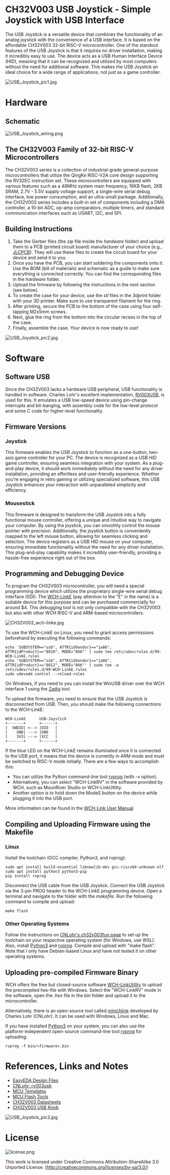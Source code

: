 # CH32V003 USB Joystick - Simple Joystick with USB Interface
The USB Joystick is a versatile device that combines the functionality of an analog joystick with the convenience of a USB interface. It is based on the affordable CH32V003 32-bit RISC-V microcontroller. One of the standout features of the USB Joystick is that it requires no driver installation, making it incredibly easy to use. The device acts as a USB Human Interface Device (HID), meaning that it can be recognized and utilized by most computers without the need for additional software. This makes the USB Joystick an ideal choice for a wide range of applications, not just as a game controller.

![USB_Joystick_pic1.jpg](https://raw.githubusercontent.com/wagiminator/CH32V003-USB-Joystick/main/documentation/USB_Joystick_pic1.jpg)

# Hardware
## Schematic
![USB_Joystick_wiring.png](https://raw.githubusercontent.com/wagiminator/CH32V003-USB-Joystick/main/documentation/USB_Joystick_wiring.png)

## The CH32V003 Family of 32-bit RISC-V Microcontrollers
The CH32V003 series is a collection of industrial-grade general-purpose microcontrollers that utilize the QingKe RISC-V2A core design supporting the RV32EC instruction set. These microcontrollers are equipped with various features such as a 48MHz system main frequency, 16KB flash, 2KB SRAM, 2.7V - 5.5V supply voltage support, a single-wire serial debug interface, low power consumption, and an ultra-small package. Additionally, the CH32V003 series includes a built-in set of components including a DMA controller, a 10-bit ADC, op-amp comparators, multiple timers, and standard communication interfaces such as USART, I2C, and SPI.

## Building Instructions
1. Take the Gerber files (the *zip* file inside the *hardware* folder) and upload them to a PCB (printed circuit board) manufacturer of your choice (e.g., [JLCPCB](https://jlcpcb.com/)). They will use these files to create the circuit board for your device and send it to you.
2. Once you have the PCB, you can start soldering the components onto it. Use the BOM (bill of materials) and schematic as a guide to make sure everything is connected correctly. You can find the corresponding files in the *hardware* folder.
3. Upload the firmware by following the instructions in the next section (see below).
4. To create the case for your device, use the *stl* files in the *3dprint* folder with your 3D printer. Make sure to use transparent filament for the ring.
5. After printing, secure the PCB to the bottom of the case using four self-tapping M2x5mm screws.
6. Next, glue the ring from the bottom into the circular recess in the top of the case.
7. Finally, assemble the case. Your device is now ready to use!

![USB_Joystick_pic2.jpg](https://raw.githubusercontent.com/wagiminator/CH32V003-USB-Joystick/main/documentation/USB_Joystick_pic2.jpg)

# Software
## Software USB
Since the CH32V003 lacks a hardware USB peripheral, USB functionality is handled in software. Charles Lohr's excellent implementation, [RV003USB](https://github.com/cnlohr/rv003usb), is used for this. It emulates a USB low-speed device using pin-change interrupts and bit-banging, with assembly code for the low-level protocol and some C code for higher-level functionality.

## Firmware Versions
### Joystick
This firmware enables the USB Joystick to function as a one-button, two-axis game controller for your PC. The device is recognized as a USB HID game controller, ensuring seamless integration with your system. As a plug-and-play device, it should work immediately without the need for any driver installation, providing an effortless and user-friendly experience. Whether you're engaging in retro gaming or utilizing specialized software, this USB Joystick enhances your interaction with unparalleled simplicity and efficiency.

### Mousestick
This firmware is designed to transform the USB Joystick into a fully functional mouse controller, offering a unique and intuitive way to navigate your computer. By using the joystick, you can smoothly control the mouse pointer with precision. Additionally, the joystick button is conveniently mapped to the left mouse button, allowing for seamless clicking and selection. The device registers as a USB HID mouse on your computer, ensuring immediate functionality without the need for any driver installation. This plug-and-play capability makes it incredibly user-friendly, providing a hassle-free experience right out of the box.

## Programming and Debugging Device
To program the CH32V003 microcontroller, you will need a special programming device which utilizes the proprietary single-wire serial debug interface (SDI). The [WCH-LinkE](http://www.wch-ic.com/products/WCH-Link.html) (pay attention to the "E" in the name) is a suitable device for this purpose and can be purchased commercially for around $4. This debugging tool is not only compatible with the CH32V003 but also with other WCH RISC-V and ARM-based microcontrollers.

![CH32V003_wch-linke.jpg](https://raw.githubusercontent.com/wagiminator/Development-Boards/main/CH32V003F4P6_DevBoard/documentation/CH32V003_wch-linke.jpg)

To use the WCH-LinkE on Linux, you need to grant access permissions beforehand by executing the following commands:
```
echo 'SUBSYSTEM=="usb", ATTR{idVendor}=="1a86", ATTR{idProduct}=="8010", MODE="666"' | sudo tee /etc/udev/rules.d/99-WCH-LinkE.rules
echo 'SUBSYSTEM=="usb", ATTR{idVendor}=="1a86", ATTR{idProduct}=="8012", MODE="666"' | sudo tee -a /etc/udev/rules.d/99-WCH-LinkE.rules
sudo udevadm control --reload-rules
```

On Windows, if you need to you can install the WinUSB driver over the WCH interface 1 using the [Zadig](https://zadig.akeo.ie/) tool.

To upload the firmware, you need to ensure that the USB Joystick is disconnected from USB. Then, you should make the following connections to the WCH-LinkE:

```
WCH-LinkE      USB-Joystick
+-------+      +------+
|  SWDIO| <--> |DIO   |
|    GND| ---> |GND   |
|    3V3| ---> |VCC   |
+-------+      +------+
```

If the blue LED on the WCH-LinkE remains illuminated once it is connected to the USB port, it means that the device is currently in ARM mode and must be switched to RISC-V mode initially. There are a few ways to accomplish this:
- You can utilize the Python command-line tool [rvprog](https://pypi.org/project/rvprog/) (with *-v* option).
- Alternatively, you can select "WCH-LinkRV" in the software provided by WCH, such as MounRiver Studio or WCH-LinkUtility.
- Another option is to hold down the ModeS button on the device while plugging it into the USB port.

More information can be found in the [WCH-Link User Manual](http://www.wch-ic.com/downloads/WCH-LinkUserManual_PDF.html).

## Compiling and Uploading Firmware using the Makefile
### Linux
Install the toolchain (GCC compiler, Python3, and rvprog):
```
sudo apt install build-essential libnewlib-dev gcc-riscv64-unknown-elf
sudo apt install python3 python3-pip
pip install rvprog
```

Disconnect the USB cable from the USB Joystick. Connect the USB Joystick via the 3-pin PROG header to the WCH-LinkE programming device. Open a terminal and navigate to the folder with the *makefile*. Run the following command to compile and upload:
```
make flash
```

### Other Operating Systems
Follow the instructions on [CNLohr's ch32v003fun page](https://github.com/cnlohr/ch32v003fun/wiki/Installation) to set up the toolchain on your respective operating system (for Windows, use WSL). Also, install [Python3](https://www.pythontutorial.net/getting-started/install-python/) and [rvprog](https://pypi.org/project/rvprog/). Compile and upload with "make flash". Note that I only have Debian-based Linux and have not tested it on other operating systems.

## Uploading pre-compiled Firmware Binary
WCH offers the free but closed-source software [WCH-LinkUtility](https://www.wch.cn/downloads/WCH-LinkUtility_ZIP.html) to upload the precompiled hex-file with Windows. Select the "WCH-LinkRV" mode in the software, open the *<firmware>.hex* file in the *bin* folder and upload it to the microcontroller.

Alternatively, there is an open-source tool called [minichlink](https://github.com/cnlohr/ch32v003fun/tree/master/minichlink) developed by Charles Lohr (CNLohr). It can be used with Windows, Linux and Mac.

If you have installed [Python3](https://www.pythontutorial.net/getting-started/install-python/) on your system, you can also use the platform-independent open-source command-line tool [rvprog](https://pypi.org/project/rvprog/) for uploading:
```
rvprog -f bin/<firmware>.bin
```

# References, Links and Notes
- [EasyEDA Design Files](https://oshwlab.com/wagiminator)
- [CNLohr: rv003usb](https://github.com/cnlohr/rv003usb)
- [MCU Templates](https://github.com/wagiminator/MCU-Templates)
- [MCU Flash Tools](https://github.com/wagiminator/MCU-Flash-Tools)
- [CH32V003 Datasheets](http://www.wch-ic.com/products/CH32V003.html)
- [CH32V003 USB Knob](https://github.com/wagiminator/CH32V003-USB-Knob)

![USB_Joystick_pic3.jpg](https://raw.githubusercontent.com/wagiminator/CH32V003-USB-Joystick/main/documentation/USB_Joystick_pic3.jpg)

# License
![license.png](https://i.creativecommons.org/l/by-sa/3.0/88x31.png)

This work is licensed under Creative Commons Attribution-ShareAlike 3.0 Unported License. 
(http://creativecommons.org/licenses/by-sa/3.0/)
